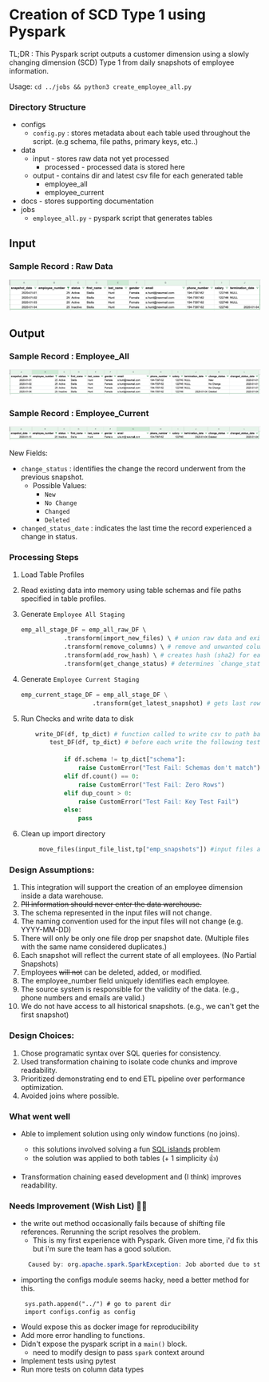 # Creation of SCD Type 1 using Pyspark

TL;DR : This Pyspark script outputs a customer dimension using a slowly changing dimension (SCD) Type 1 from daily snapshots of employee information.

Usage: `cd ../jobs && python3 create_employee_all.py`


### Directory Structure
* configs 
  * `config.py` : stores metadata about each table used throughout the script. (e.g schema, file paths, primary keys, etc..)
* data 
  * input - stores raw data not yet processed
    * processed - processed data is stored here
  * output - contains dir and latest csv file for each generated table
    * employee_all 
    * employee_current
* docs - stores supporting documentation
* jobs
  * `employee_all.py` - pyspark script that generates tables

## Input

### Sample Record : Raw Data
![raw_input_same](docs/input_record_example.png)

## Output

### Sample Record : Employee_All
![employee_all_sample](docs/emp_all_record_example.png)

### Sample Record : Employee_Current
![employee_current_sample](docs/emp_current_record_example.png)

New Fields:
* `change_status` : identifies the change the record underwent from the previous snapshot.
  * Possible Values:
    * `New`
    * `No Change`
    * `Changed`
    * `Deleted`
* `changed_status_date` : indicates the last time the record experienced a change in status.

### Processing Steps

1. Load Table Profiles
2. Read existing data into memory using table schemas and file paths specified in table profiles.
3. Generate `Employee All Staging`
    ```python
    emp_all_stage_DF = emp_all_raw_DF \ 
                .transform(import_new_files) \ # union raw data and existing table together, removing duplicates.
                .transform(remove_columns) \ # remove and unwanted columns (called, not used)
                .transform(add_row_hash) \ # creates hash (sha2) for each row to detect changes over time
                .transform(get_change_status) # determines `change_status` and `changed_status_date` based on snapshot dates and `row_hash`
    ```
4. Generate `Employee Current Staging`
    ```python
    emp_current_stage_DF = emp_all_stage_DF \
                        .transform(get_latest_snapshot) # gets last row for each customer and presents with latest snapshot date
    ```

5. Run Checks and write data to disk
    ```python
        write_DF(df, tp_dict) # function called to write csv to path based on table profile
            test_DF(df, tp_dict) # before each write the following tests are performed

                if df.schema != tp_dict["schema"]:
                    raise CustomError("Test Fail: Schemas don't match")
                elif df.count() == 0:
                    raise CustomError("Test Fail: Zero Rows")
                elif dup_count > 0:
                    raise CustomError("Test Fail: Key Test Fail")
                else:
                    pass
    ```

6. Clean up import directory
   ```python
        move_files(input_file_list,tp["emp_snapshots"]) #input files are moved based on specification in table profile
   ```

### Design Assumptions:

1. This integration will support the creation of an employee dimension inside a data warehouse.
2. <del>PII information should never enter the data warehouse.
3. The schema represented in the input files will not change.
4. The naming convention used for the input files will not change (e.g. YYYY-MM-DD)
5. There will only be only one file drop per snapshot date. (Multiple files with the same name considered duplicates.)
6. Each snapshot will reflect the current state of all employees. (No Partial Snapshots)
7. Employees <del>will not</del> can be deleted, added, or modified.
8. The employee_number field uniquely identifies each employee.
9. The source system is responsible for the validity of the data. (e.g., phone numbers and emails are valid.)
10. We do not have access to all historical snapshots. (e.g., we can't get the first snapshot)

### Design Choices:

1. Chose programatic syntax over SQL queries for consistency.
2. Used transformation chaining to isolate code chunks and improve readability.
3. Prioritized demonstrating end to end ETL pipeline over performance optimization.
4. Avoided joins where possible.

### What went well
* Able to implement solution using only window functions (no joins).
  * this solutions involved solving a fun [SQL islands](https://www.red-gate.com/simple-talk/sql/t-sql-programming/the-sql-of-gaps-and-islands-in-sequences/) problem
  * the solution was applied to both tables (+ 1 simplicity 👍)

* Transformation chaining eased development and (I think) improves readability.

### Needs Improvement (Wish List) 🤦‍♂ 
* the write out method occasionally fails because of shifting file references. Rerunning the script resolves the problem.
  * This is my first experience with Pyspark. Given more time, i'd fix this but i'm sure the team has a good solution.
  ```java
    Caused by: org.apache.spark.SparkException: Job aborted due to stage failure: Task 0 in stage 6.0 failed 1 times, most recent failure: Lost task 0.0 in stage 6.0 (TID 424, localhost, executor driver): java.io.FileNotFoundException: File file:/Users/stephanesol/Development/Repo/ext-stephanesol-exercise/data/output/employee_all/part-00000-f0f6191d-f676-4a3d-ae54-60ecd7c88b7d-c000.csv does not exist It is possible the underlying files have been updated. You can explicitly invalidate the cache in Spark by running 'REFRESH TABLE tableName' command in SQL or by recreating the Dataset/DataFrame involved.
    ```
* importing the configs module seems hacky, need a better method for this.
   ```
    sys.path.append("../") # go to parent dir
    import configs.config as config
    ```
* Would expose this as docker image for reproducibility
* Add more error handling to functions.
* Didn't expose the pyspark script in a `main()` block.
  * need to modify design to pass `spark` context around
* Implement tests using pytest
* Run more tests on column data types

